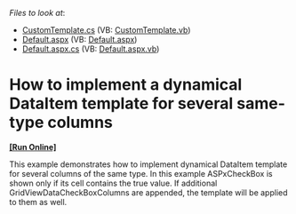 <!-- default file list -->
*Files to look at*:

* [CustomTemplate.cs](./CS/WebSite/App_Code/CustomTemplate.cs) (VB: [CustomTemplate.vb](./VB/WebSite/App_Code/CustomTemplate.vb))
* [Default.aspx](./CS/WebSite/Default.aspx) (VB: [Default.aspx](./VB/WebSite/Default.aspx))
* [Default.aspx.cs](./CS/WebSite/Default.aspx.cs) (VB: [Default.aspx.vb](./VB/WebSite/Default.aspx.vb))
<!-- default file list end -->
# How to implement a dynamical DataItem template for several same-type columns
<!-- run online -->
**[[Run Online]](https://codecentral.devexpress.com/e4020/)**
<!-- run online end -->


<p>This example demonstrates how to implement dynamical DataItem template for several columns of the same type. In this example ASPxCheckBox is shown only if its cell contains the true value. If additional GridViewDataCheckBoxColumns are appended, the template will be applied to them as well.</p>

<br/>



